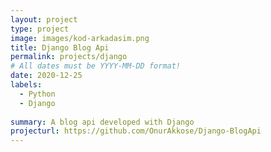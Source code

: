 ```yaml
---
layout: project
type: project
image: images/kod-arkadasim.png
title: Django Blog Api
permalink: projects/django
# All dates must be YYYY-MM-DD format!
date: 2020-12-25
labels:
  - Python
  - Django
  
summary: A blog api developed with Django
projecturl: https://github.com/OnurAkkose/Django-BlogApi
---
```

